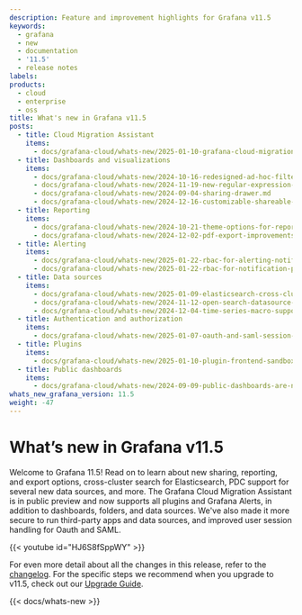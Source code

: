 ```yaml
---
description: Feature and improvement highlights for Grafana v11.5
keywords:
  - grafana
  - new
  - documentation
  - '11.5'
  - release notes
labels:
products:
  - cloud
  - enterprise
  - oss
title: What's new in Grafana v11.5
posts:
  - title: Cloud Migration Assistant
    items:
      - docs/grafana-cloud/whats-new/2025-01-10-grafana-cloud-migration-assistant-supports-all-plugins-and-grafana-alerting.md
  - title: Dashboards and visualizations
    items:
      - docs/grafana-cloud/whats-new/2024-10-16-redesigned-ad-hoc-filters-for-dashboards.md
      - docs/grafana-cloud/whats-new/2024-11-19-new-regular-expression-option-for-extract-fields-transformation.md
      - docs/grafana-cloud/whats-new/2024-09-04-sharing-drawer.md
      - docs/grafana-cloud/whats-new/2024-12-16-customizable-shareable-dashboard-panel-images.md
  - title: Reporting
    items:
      - docs/grafana-cloud/whats-new/2024-10-21-theme-options-for-reporting.md
      - docs/grafana-cloud/whats-new/2024-12-02-pdf-export-improvements-in-ga.md
  - title: Alerting
    items:
      - docs/grafana-cloud/whats-new/2025-01-22-rbac-for-alerting-notifications.md
      - docs/grafana-cloud/whats-new/2025-01-22-rbac-for-notification-policies.md      
  - title: Data sources
    items:
      - docs/grafana-cloud/whats-new/2025-01-09-elasticsearch-cross-cluster-search-support.md
      - docs/grafana-cloud/whats-new/2024-11-12-open-search-datasource-now-supports-private-datasource-connect.md
      - docs/grafana-cloud/whats-new/2024-12-04-time-series-macro-support-in-visual-query-builder-for-sql-data-sources.md
  - title: Authentication and authorization
    items:
      - docs/grafana-cloud/whats-new/2025-01-07-oauth-and-saml-session-handling-improvements.md
  - title: Plugins
    items:
      - docs/grafana-cloud/whats-new/2025-01-10-plugin-frontend-sandbox.md
  - title: Public dashboards
    items: 
      - docs/grafana-cloud/whats-new/2024-09-09-public-dashboards-are-now-shared-dashboards.md
whats_new_grafana_version: 11.5
weight: -47
---
```


# What’s new in Grafana v11.5

Welcome to Grafana 11.5! Read on to learn about new sharing, reporting, and export options, cross-cluster search for Elasticsearch, PDC support for several new data sources, and more. The Grafana Cloud Migration Assistant is in public preview and now supports all plugins and Grafana Alerts, in addition to dashboards, folders, and data sources. We've also made it more secure to run third-party apps and data sources, and improved user session handling for Oauth and SAML.

{{< youtube id="HJ6S8fSppWY" >}}

For even more detail about all the changes in this release, refer to the [changelog](https://github.com/grafana/grafana/blob/main/CHANGELOG.md). For the specific steps we recommend when you upgrade to v11.5, check out our [Upgrade Guide](https://grafana.com/docs/grafana/<GRAFANA_VERSION>/upgrade-guide/upgrade-v11.5/).

{{< docs/whats-new  >}}
